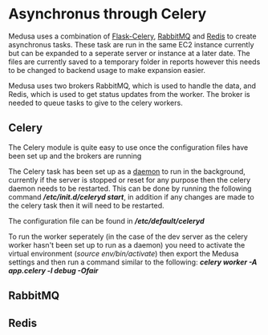 # Asynchronus through Celery

Medusa uses a combination of [Flask-Celery](http://flask.pocoo.org/docs/0.12/patterns/celery/), [RabbitMQ](http://www.rabbitmq.com/) and [Redis](https://redis.io/) to create asynchronus tasks. These task are run in the same EC2 instance currently but can be expanded to a seperate server or instance at a later date. The files are currently saved to a temporary folder in reports however this needs to be changed to backend usage to make expansion easier.

Medusa uses two brokers RabbitMQ, which is used to handle the data, and Redis, which is used to get status updates from the worker. The broker is needed to queue tasks to give to the celery workers.

## Celery

The Celery module is quite easy to use once the configuration files have been set up and the brokers are running

The Celery task has been set up as a [daemon](http://docs.celeryproject.org/en/latest/userguide/daemonizing.html) to run in the background, currently if the server is stopped or reset for any purpose then the celery daemon needs to be restarted. This can be done by running the following command ***/etc/init.d/celeryd start***, in addition if any changes are made to the celery task then it will need to be restarted.

The configuration file can be found in ***/etc/default/celeryd***

To run the worker seperately (in the case of the dev server as the celery worker hasn't been set up to run as a daemon) you need to activate the virtual environment (*source env/bin/activate*) then export the Medusa settings and then run a command similar to the following: ***celery worker -A app.celery -l debug -Ofair***

## RabbitMQ

## Redis
